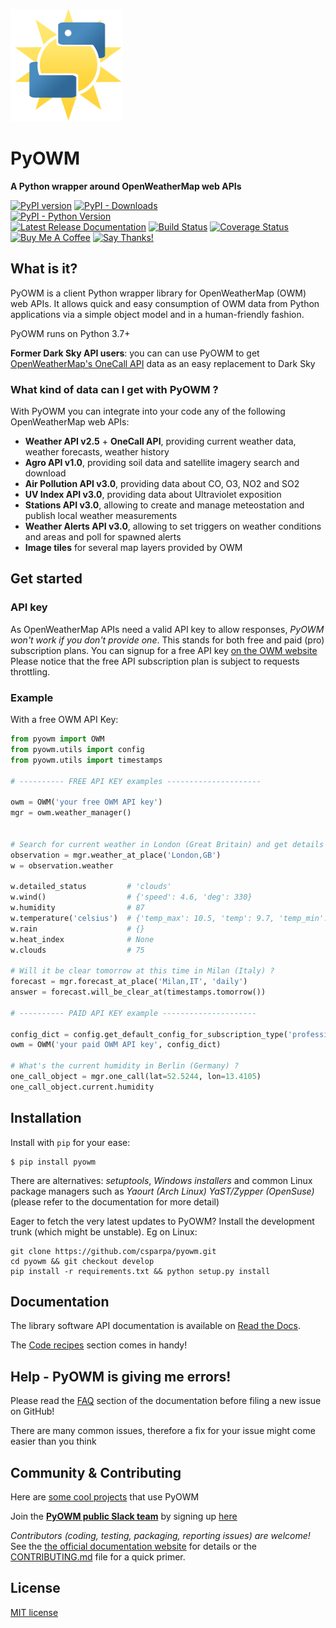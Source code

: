 [![logo](logos/180x180.png)](https://github.com/csparpa)

#  PyOWM  
**A Python wrapper around OpenWeatherMap web APIs**

[![PyPI version](https://badge.fury.io/py/pyowm.svg)](https://badge.fury.io/py/pyowm)
[![PyPI - Downloads](https://img.shields.io/pypi/dm/pyowm.svg)](https://img.shields.io/pypi/dm/pyowm.svg)
<br>
[![PyPI - Python Version](https://img.shields.io/pypi/pyversions/pyowm.svg)](https://img.shields.io/pypi/pyversions/pyowm.svg)
<br>
[![Latest Release Documentation](https://readthedocs.org/projects/pyowm/badge/?version=latest)](https://pyowm.readthedocs.io/en/latest/)
[![Build Status](https://travis-ci.org/csparpa/pyowm.png?branch=develop)](https://travis-ci.org/csparpa/pyowm)
[![Coverage Status](https://coveralls.io/repos/github/csparpa/pyowm/badge.svg?branch=develop)](https://coveralls.io/github/csparpa/pyowm?branch=master)
<br>
<a href="https://www.buymeacoffee.com/LmAl1n9" target="_blank"><img src="https://www.buymeacoffee.com/assets/img/custom_images/black_img.png" alt="Buy Me A Coffee" style="height: auto !important;width: auto !important;" ></a>
[![Say Thanks!](https://img.shields.io/badge/Say%20Thanks-!-1EAEDB.svg)](https://saythanks.io/to/csparpa%40gmail.com)

##  What is it?
PyOWM is a client Python wrapper library for OpenWeatherMap (OWM) web APIs. It allows quick and easy consumption of OWM data from Python applications via a simple object model and in a human-friendly fashion.

PyOWM runs on Python 3.7+

**Former Dark Sky API users**: you can can use PyOWM to get [OpenWeatherMap's OneCall API](https://openweathermap.org/api/one-call-api) data as an easy replacement to Dark Sky

### What kind of data can I get with PyOWM ?
With PyOWM you can integrate into your code any of the following OpenWeatherMap web APIs:

 - **Weather API v2.5** + **OneCall API**, providing current weather data, weather forecasts, weather history
 - **Agro API v1.0**, providing soil data and satellite imagery search and download
 - **Air Pollution API v3.0**, providing data about CO, O3, NO2 and SO2
 - **UV Index API v3.0**, providing data about Ultraviolet exposition
 - **Stations API v3.0**, allowing to create and manage meteostation and publish local weather measurements
 - **Weather Alerts API v3.0**, allowing to set triggers on weather conditions and areas and poll for spawned alerts
 - **Image tiles** for several map layers provided by OWM

 ##  Get started

### API key

As OpenWeatherMap APIs need a valid API key to allow responses, *PyOWM won't work if you don't provide one*. This stands for both free and paid (pro) subscription plans.
You can signup for a free API key [on the OWM website](https://home.openweathermap.org/users/sign_up)
Please notice that the free API subscription plan is subject to requests throttling.

### Example

With a free OWM API Key:

```python
from pyowm import OWM
from pyowm.utils import config
from pyowm.utils import timestamps

# ---------- FREE API KEY examples ---------------------

owm = OWM('your free OWM API key')
mgr = owm.weather_manager()


# Search for current weather in London (Great Britain) and get details
observation = mgr.weather_at_place('London,GB')
w = observation.weather

w.detailed_status         # 'clouds'
w.wind()                  # {'speed': 4.6, 'deg': 330}
w.humidity                # 87
w.temperature('celsius')  # {'temp_max': 10.5, 'temp': 9.7, 'temp_min': 9.0}
w.rain                    # {}
w.heat_index              # None
w.clouds                  # 75

# Will it be clear tomorrow at this time in Milan (Italy) ?
forecast = mgr.forecast_at_place('Milan,IT', 'daily')
answer = forecast.will_be_clear_at(timestamps.tomorrow())

# ---------- PAID API KEY example ---------------------

config_dict = config.get_default_config_for_subscription_type('professional')
owm = OWM('your paid OWM API key', config_dict)

# What's the current humidity in Berlin (Germany) ?
one_call_object = mgr.one_call(lat=52.5244, lon=13.4105)
one_call_object.current.humidity
```


##  Installation
Install with `pip` for your ease:

```shell
$ pip install pyowm
```

There are alternatives: _setuptools_, _Windows installers_ and common Linux package managers such as _Yaourt (Arch Linux)_
_YaST/Zypper (OpenSuse)_ (please refer to the documentation for more detail)

Eager to fetch the very latest updates to PyOWM? Install the development trunk (which might be unstable). Eg on Linux:

```shell
git clone https://github.com/csparpa/pyowm.git
cd pyowm && git checkout develop
pip install -r requirements.txt && python setup.py install
```

## Documentation
The library software API documentation is available on [Read the Docs](https://pyowm.readthedocs.io/en/latest/).

The [Code recipes](https://pyowm.readthedocs.io/en/latest/v3/code-recipes.html) section comes in handy!


## Help - PyOWM is giving me errors!
Please read the [FAQ](https://pyowm.readthedocs.io/en/latest/v3/faq.html) section of the documentation before filing a new issue on GitHub!

There are many common issues, therefore a fix for your issue might come easier than you think

## Community & Contributing

Here are [some cool projects](https://github.com/csparpa/pyowm/wiki/Community-Projects-using-PyOWM) that use PyOWM

Join the **[PyOWM public Slack team](https://pyowm.slack.com)** by signing up [here](http://pyowm-slackin.herokuapp.com/)

_Contributors (coding, testing, packaging, reporting issues) are welcome!_ See the [the official documentation website](https://pyowm.readthedocs.io/) for details or the [CONTRIBUTING.md](https://github.com/csparpa/pyowm/blob/master/CONTRIBUTING.md) file for a quick primer.


## License
[MIT license](https://github.com/csparpa/pyowm/blob/master/LICENSE)
